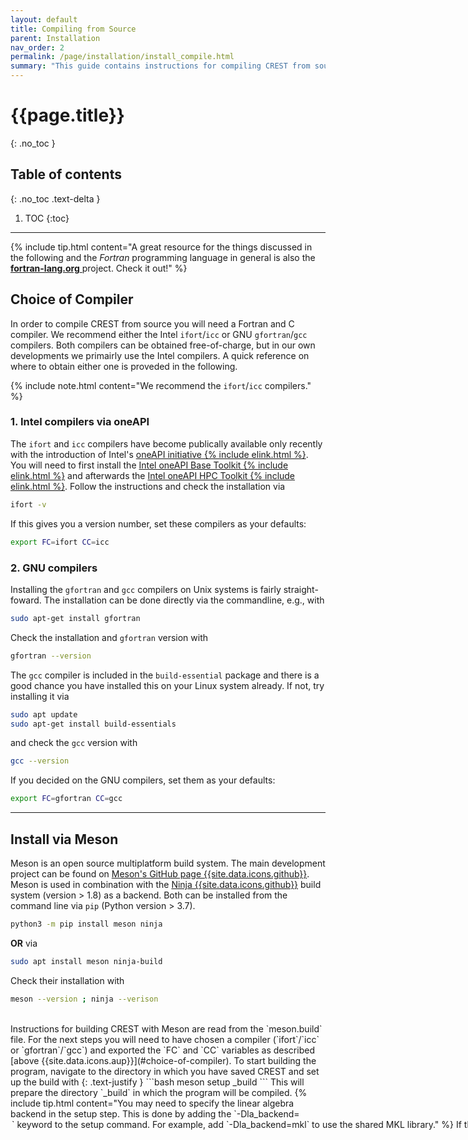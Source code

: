 ```yaml
---
layout: default
title: Compiling from Source
parent: Installation
nav_order: 2
permalink: /page/installation/install_compile.html
summary: "This guide contains instructions for compiling CREST from source."
---
```


# {{page.title}}
{: .no_toc }

## Table of contents
{: .no_toc .text-delta }

1. TOC
{:toc}

---

{% include tip.html content="A great resource for the things discussed in the following and the *Fortran* programming language in general is also the [**fortran-lang.org** <i class='fa-solid fa-arrow-up-right-from-square'></i>](https://fortran-lang.org) project. Check it out!" %}

## Choice of Compiler

In order to compile CREST from source you will need a Fortran and C compiler.
We recommend either the Intel `ifort`/`icc` or GNU `gfortran`/`gcc` compilers.
Both compilers can be obtained free-of-charge, but in our own developments we primairly use the Intel compilers.
A quick reference on where to obtain either one is proveded in the following.

{% include note.html content="We recommend the `ifort`/`icc` compilers." %}


### 1. Intel compilers via oneAPI

The `ifort` and `icc` compilers have become publically available only recently with the introduction of Intel's [oneAPI initiative {% include elink.html %}](https://www.oneapi.io/).
You will need to first install the [Intel oneAPI Base Toolkit {% include elink.html %}](https://www.intel.com/content/www/us/en/developer/tools/oneapi/toolkits.html#base-kit) and 
afterwards the [Intel oneAPI HPC Toolkit {% include elink.html %}](https://www.intel.com/content/www/us/en/developer/tools/oneapi/toolkits.html#hpc-kit).
Follow the instructions and check the installation via
```bash
ifort -v
```
If this gives you a version number, set these compilers as your defaults:
```bash
export FC=ifort CC=icc
```


### 2. GNU compilers

Installing the `gfortran` and `gcc` compilers on Unix systems is fairly straight-foward.
The installation can be done directly via the commandline, e.g., with
```bash
sudo apt-get install gfortran
```
Check the installation and `gfortran` version with
```bash
gfortran --version
```

The `gcc` compiler is included in the `build-essential` package and there is a good chance you have installed this on your Linux system already.
If not, try installing it via
```bash
sudo apt update
sudo apt-get install build-essentials
```
and check the `gcc` version with
```bash
gcc --version
```

If you decided on the GNU compilers, set them as your defaults:
```bash
export FC=gfortran CC=gcc
```

---

## Install via Meson

Meson is an open source multiplatform build system. The main development project can be found on [Meson's GitHub page {{site.data.icons.github}}](https://github.com/mesonbuild/meson).
Meson is used in combination with the [Ninja {{site.data.icons.github}}](https://github.com/ninja-build/ninja) build system (version > 1.8) as a backend.
Both can be installed from the command line via `pip` (Python version > 3.7).
```bash
python3 -m pip install meson ninja
```
**OR** via
```bash
sudo apt install meson ninja-build
```
Check their installation with
```bash
meson --version ; ninja --verison
```
<br>
Instructions for building CREST with Meson are read from the `meson.build` file.
For the next steps you will need to have chosen a compiler (`ifort`/`icc` or `gfortran`/`gcc`) and exported the `FC` and `CC` variables as described [above {{site.data.icons.aup}}](#choice-of-compiler). 
To start building the program, navigate to the directory in which you have saved CREST and set up the build with
{: .text-justify }
```bash
meson setup _build
```
This will prepare the directory `_build` in which the program will be compiled.
{% include tip.html content="You may need to specify the linear algebra backend in the setup step. This is done by adding the `-Dla_backend=<option>` keyword to the setup command.
For example, add `-Dla_backend=mkl` to use the shared MKL library." %}

If the setup was successfull, initiate the build (still in the same directory) with
```bash
ninja -C _build
```



---

## Install via CMake

CMake is one of the most widely used multiplatform build systems.
It can be used with [Ninja {{site.data.icons.github}}](https://github.com/ninja-build/ninja) or the regular `make` as a backend.
